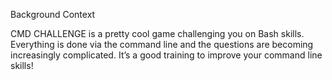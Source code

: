 Background Context



CMD CHALLENGE is a pretty cool game challenging you on Bash skills. Everything is done via the command line and the questions are becoming increasingly complicated. It’s a good training to improve your command line skills!
